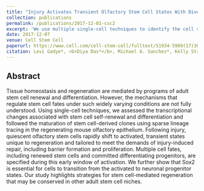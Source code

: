 ```yaml
---
title: "Injury Activates Transient Olfactory Stem Cell States With Diverse Lineage Capacities"
collection: publications
permalink: /publications/2017-12-01-csc2
excerpt: 'We use multiple single-cell techniques to identify the cell state transitions underlying the stem cell self-renewal and differentiation during injury-induced regeneration of the olfactory epithelium. Olfactory stem cells shift en masse to a transient cell state unique to regeneration in which diverse fates are specified.'
date: 2017-12-07
venue: Cell Stem Cell
paperurl: https://www.cell.com/cell-stem-cell/fulltext/S1934-5909(17)30452-6
citation: Levi Gadye*, <b>Diya Das*</b>, Michael A. Sanchez*, Kelly Street, Davide Risso, Ariane Baudhuin, Michael B. Cole, Allon Wagner, Yoon Gi Choi, Elizabeth Purdom, Sandrine Dudoit, Nir Yosef, John Ngai, and Russell B. Fletcher. (2017). Injury Activates Transient Olfactory Stem Cell States With Diverse Lineage Capacities. <i>Cell Stem Cell</i> 21, 775-790.e9.
---
```


## Abstract
Tissue homeostasis and regeneration are mediated by programs of adult stem cell renewal and differentiation. However, the mechanisms that regulate stem cell fates under such widely varying conditions are not fully understood. Using single-cell techniques, we assessed the transcriptional changes associated with stem cell self-renewal and differentiation and followed the maturation of stem cell-derived clones using sparse lineage tracing in the regenerating mouse olfactory epithelium. Following injury, quiescent olfactory stem cells rapidly shift to activated, transient states unique to regeneration and tailored to meet the demands of injury-induced repair, including barrier formation and proliferation. Multiple cell fates, including renewed stem cells and committed differentiating progenitors, are specified during this early window of activation. We further show that Sox2 is essential for cells to transition from the activated to neuronal progenitor states. Our study highlights strategies for stem cell-mediated regeneration that may be conserved in other adult stem cell niches.


